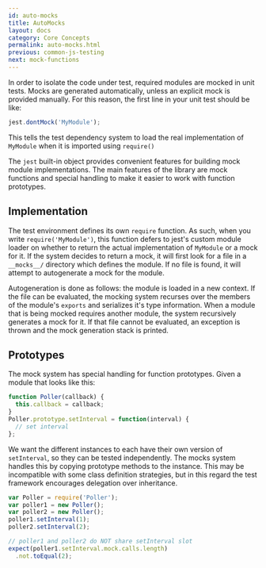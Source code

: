 ```yaml
---
id: auto-mocks
title: AutoMocks
layout: docs
category: Core Concepts
permalink: auto-mocks.html
previous: common-js-testing
next: mock-functions
---
```


In order to isolate the code under test, required modules are mocked in unit tests. Mocks are generated automatically, unless an explicit mock is provided manually. For this reason, the first line in your unit test should be like:

```javascript
jest.dontMock('MyModule');
```

This tells the test dependency system to load the real implementation of `MyModule` when it is imported using `require()`

The `jest` built-in object provides convenient features for building mock module implementations. The main features of the library are mock functions and special handling to make it easier to work with function prototypes.

Implementation
--------------

The test environment defines its own `require` function. As such, when you write
`require('MyModule')`, this function defers to jest's custom module loader on whether to return the actual implementation of `MyModule` or a mock for it. If the system decides to return a mock, it will first look for a file in a `__mocks__/` directory which defines the module. If no file is found, it will attempt to autogenerate a mock for the module.

Autogeneration is done as follows: the module is loaded in a new context. If the file can be evaluated, the mocking system recurses over the members of the module's `exports` and serializes it's type information. When a module that is being mocked requires another module, the system recursively generates a mock for it. If that file cannot be evaluated, an exception is thrown and the mock generation stack is printed.

Prototypes
----------

The mock system has special handling for function prototypes. Given a module that looks like this:

```javascript
function Poller(callback) {
  this.callback = callback;
}
Poller.prototype.setInterval = function(interval) {
  // set interval
};
```

We want the different instances to each have their own version of `setInterval`, so they can be tested independently. The mocks system handles this by copying prototype methods to the instance. This may be incompatible with some class definition strategies, but in this regard the test framework encourages delegation over inheritance.

```javascript
var Poller = require('Poller');
var poller1 = new Poller();
var poller2 = new Poller();
poller1.setInterval(1);
poller2.setInterval(2);

// poller1 and poller2 do NOT share setInterval slot
expect(poller1.setInterval.mock.calls.length)
  .not.toEqual(2);
```

